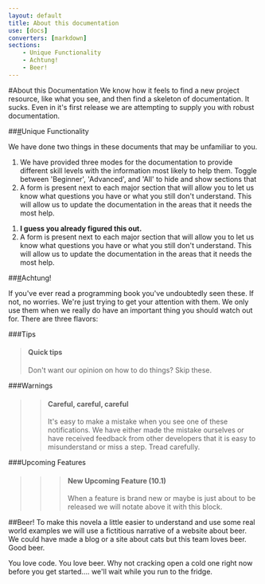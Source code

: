 ```yaml
---
layout: default
title: About this documentation
use: [docs]
converters: [markdown]
sections:
    - Unique Functionality
    - Achtung!
    - Beer!
---
```


#About this Documentation
We know how it feels to find a new project resource, like what you see, and then find a skeleton of documentation. It sucks. Even in it's first release we are attempting to supply you with robust documentation. 

##<a name="unique-functionality" class="ia"></a>[#](#unique-functionality%21)Unique Functionality

We have done two things in these documents that may be unfamiliar to you.

<div class="beginner" markdown="1">

1. We have provided three modes for the documentation to provide different skill levels with the information most likely to help them. Toggle between 'Beginner', 'Advanced', and 'All' to hide and show sections that 
2. A form is present next to each major section that will allow you to let us know what questions you have or what you still don't understand. This will allow us to update the documentation in the areas that it needs the most help. 

</div>

<div class="advanced" markdown="1">

1. **I guess you already figured this out.**
2. A form is present next to each major section that will allow you to let us know what questions you have or what you still don't understand. This will allow us to update the documentation in the areas that it needs the most help. 

</div>

##<a name="achtung%21" class="ia"></a>[#](#achtung%21)Achtung!

If you've ever read a programming book you've undoubtedly seen these. If not, no worries. We're just trying to get your attention with them. We only use them when we really do have an important thing you should watch out for. There are three flavors:

###Tips

> #### Quick tips
> Don't want our opinion on how to do things? Skip these. 

###Warnings

>> #### Careful, careful, careful
>> It's easy to make a mistake when you see one of these notifications. We have either made the mistake ourselves or have received feedback from other developers that it is easy to misunderstand or miss a step. Tread carefully.

###Upcoming Features

>>> #### New Upcoming Feature (10.1)
>>> When a feature is brand new or maybe is just about to be released we will notate above it with this block. 

##Beer!
To make this novela a little easier to understand and use some real world examples we will use a fictitious narrative of a website about beer. We could have made a blog or a site about cats but this team loves beer. Good beer.

You love code. You love beer. Why not cracking open a cold one right now before you get started.... we'll wait while you run to the fridge.



